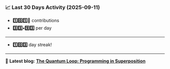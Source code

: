 <!--START_STATS-->
### 📈 Last 30 Days Activity (2025-09-11)  
- **1️⃣0️⃣1️⃣🎱** contributions  
- **3️⃣3️⃣•9️⃣3️⃣** per day
---
- **1️⃣0️⃣3️⃣** day streak!
---
📝 **Latest blog:** [**The Quantum Loop: Programming in Superposition**](https://andriak.com/blog/quantum-loop)
<!--END_STATS-->
